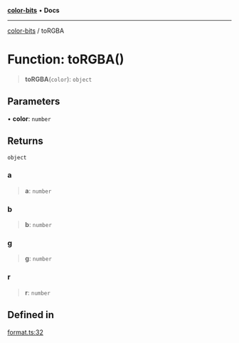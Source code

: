 [**color-bits**](../README.md) • **Docs**

***

[color-bits](../README.md) / toRGBA

# Function: toRGBA()

> **toRGBA**(`color`): `object`

## Parameters

• **color**: `number`

## Returns

`object`

### a

> **a**: `number`

### b

> **b**: `number`

### g

> **g**: `number`

### r

> **r**: `number`

## Defined in

[format.ts:32](https://github.com/romgrk/color-bits/blob/b365b323832db5ef849692fab31824cf62056780/src/format.ts#L32)
